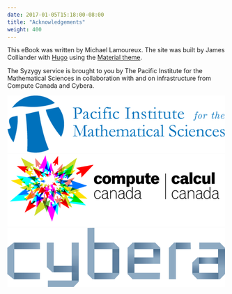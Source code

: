```yaml
---
date: 2017-01-05T15:18:00-08:00
title: "Acknowledgements"
weight: 400
---
```


This eBook was written by Michael Lamoureux. The site was built by James Colliander with [Hugo](https://www.gohugo.io/) using the [Material theme](http://github.com/digitalcraftsman/hugo-material-docs).

The Syzygy service is brought to you by The Pacific Institute for the Mathematical Sciences in collaboration with and on infrastructure from Compute Canada and Cybera.

<a href="http://pims.math.ca"><img src="/img/logos/pims-horiz.png" title="PIMS" width="500" height="" /></a>
<a href="http://computecanada.org/"><img src="/img/logos/biligual-cc-web-logo-flat-white.png" title="Compute Canada" width="500" height="" /></a>
<a href="http://cybera.ca/"><img src="/img/logos/cybera-png-main.png" title="Cybera" width="500" height="" /></a>

<!-- 
<img src="/img/logos/pims-horiz.png" alt="PIMS logo" width=500 height="">
<img src="/img/logos/biligual-cc-web-logo-flat-white.png" alt="Compute Canada logo" width=500 height="">
<img src="/img/logos/cybera-png-main.png" alt="Cybera logo" width=500 height=""> -->

